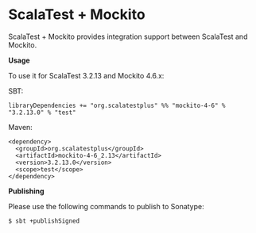 # ScalaTest + Mockito
ScalaTest + Mockito provides integration support between ScalaTest and Mockito.

**Usage**

To use it for ScalaTest 3.2.13 and Mockito 4.6.x: 

SBT: 

```
libraryDependencies += "org.scalatestplus" %% "mockito-4-6" % "3.2.13.0" % "test"
```

Maven: 

```
<dependency>
  <groupId>org.scalatestplus</groupId>
  <artifactId>mockito-4-6_2.13</artifactId>
  <version>3.2.13.0</version>
  <scope>test</scope>
</dependency>
```

**Publishing**

Please use the following commands to publish to Sonatype: 

```
$ sbt +publishSigned
```